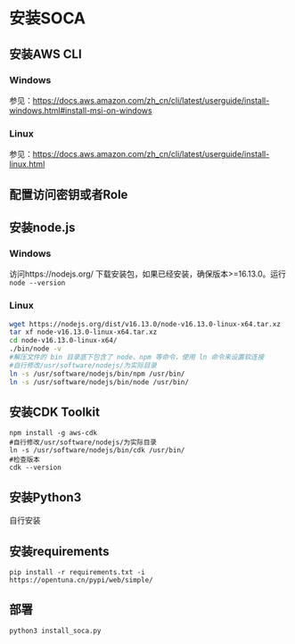 # 安装SOCA
## 安装AWS CLI
### Windows
参见：https://docs.aws.amazon.com/zh_cn/cli/latest/userguide/install-windows.html#install-msi-on-windows
### Linux
参见：https://docs.aws.amazon.com/zh_cn/cli/latest/userguide/install-linux.html
## 配置访问密钥或者Role
## 安装node.js
### Windows
访问https://nodejs.org/ 下载安装包，如果已经安装，确保版本>=16.13.0。运行`node --version`
### Linux
```bash
wget https://nodejs.org/dist/v16.13.0/node-v16.13.0-linux-x64.tar.xz
tar xf node-v16.13.0-linux-x64.tar.xz
cd node-v16.13.0-linux-x64/
./bin/node -v
#解压文件的 bin 目录底下包含了 node、npm 等命令，使用 ln 命令来设置软连接
#自行修改/usr/software/nodejs/为实际目录
ln -s /usr/software/nodejs/bin/npm /usr/bin/
ln -s /usr/software/nodejs/bin/node /usr/bin/
```
## 安装CDK Toolkit
```
npm install -g aws-cdk
#自行修改/usr/software/nodejs/为实际目录
ln -s /usr/software/nodejs/bin/cdk /usr/bin/
#检查版本
cdk --version
```
## 安装Python3
自行安装
## 安装requirements
```
pip install -r requirements.txt -i https://opentuna.cn/pypi/web/simple/
```
## 部署
```
python3 install_soca.py
```
